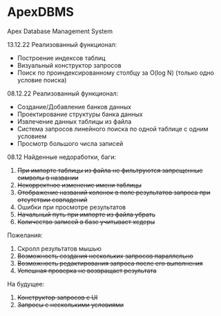 # ApexDBMS
Apex Database Management System

13.12.22
Реализованный функционал:
<ul type="square">
    <li>Построение индексов таблиц</li>
    <li>Визуальный конструктор запросов</li>
    <li>Поиск по проиндексированному столбцу за O(log N) (только одно условие поиска)</li>
</ul>


08.12.22
Реализованный функционал:
<ul type="square">
    <li>Создание/Добавление банков данных</li>
    <li>Проектирование структуры банка данных</li>
    <li>Извлечение данных таблицы из файла</li>
    <li>Система запросов линейного поиска по одной таблице с одним условием</li>
    <li>Просмотр большого числа записей</li>
</ul>


08.12 Найденные недоработки, баги:
1. <del>При импорте таблицы из файла не фильтруются запрещенные символы в названии</del>
2. <del>Некорректное изменение имени таблицы</del>
3. <del>Отображение названий колонок в поле результатов запроса при отсутствии совпадений</del>
4. Ошибки при просмотре результатов
5. <del>Начальный путь при импорте из файла убрать</del>
6. <del>Количество записей в базе учитывает хедеры</del>

Пожелания:
1. Скролл результатов мышью
2. <del>Возможность создания нескольких запросов параллельно</del>
3. <del>Возможность редактирования запроса после его выполнения</del>
4. <del>Успешная проверка не возвращает результата<del>

На будущее:
1. <del>Конструктор запросов с UI</del>
2. <del>Запросы с несколькими условиями</del>
